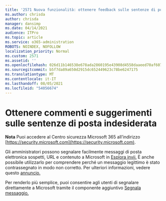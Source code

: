 ```yaml
---
title: '2571 Nuova funzionalità: ottenere feedback sulle sentenze di posta indesiderata'
ms.author: chrisda
author: chrisda
manager: dansimp
ms.date: 04/14/2021
audience: ITPro
ms.topic: article
ms.service: o365-administration
ROBOTS: NOINDEX, NOFOLLOW
localization_priority: Normal
ms.custom: 2571
ms.assetid: ''
ms.openlocfilehash: 026d11b146538e678ada2860195e43908d4558daaeed70af607e34ec427d0501
ms.sourcegitcommit: b5f7da89a650d2915dc652449623c78be6247175
ms.translationtype: MT
ms.contentlocale: it-IT
ms.lasthandoff: 08/05/2021
ms.locfileid: "54056674"
---
```

# <a name="get-feedback-about-spam-judgments"></a>Ottenere commenti e suggerimenti sulle sentenze di posta indesiderata

**Nota** Puoi accedere al Centro sicurezza Microsoft 365 all’indirizzo [https://security.microsoft.com](https://security.microsoft.com).

Gli amministratori possono segnalare facilmente messaggi di posta elettronica sospetti, URL e contenuto a Microsoft in [Esplora invii.](https://security.microsoft.com/reportsubmission) È anche possibile utilizzarlo per comprendere perché un messaggio legittimo è stato contrassegnato in modo non corretto. Per ulteriori informazioni, vedere questo [annuncio.](https://techcommunity.microsoft.com/t5/Security-Privacy-and-Compliance/Empower-security-teams-to-easily-report-suspicious-emails-amp/ba-p/752622)

Per renderlo più semplice, puoi consentire agli utenti di segnalare direttamente a Microsoft tramite il componente aggiuntivo [Segnala messaggio.](https://appsource.microsoft.com/product/office/WA104381180?src=office&tab=Overview)

